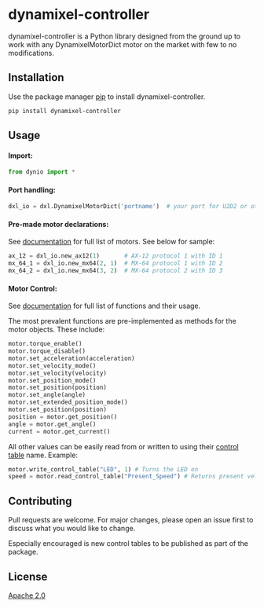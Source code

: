 # dynamixel-controller

dynamixel-controller is a Python library designed from the ground up to work with any DynamixelMotorDict motor on the market with few to no modifications.

## Installation

Use the package manager [pip](https://pip.pypa.io/en/stable/) to install dynamixel-controller.

```bash
pip install dynamixel-controller
```

## Usage
#### Import:
```python
from dynio import *
```

#### Port handling:

```python
dxl_io = dxl.DynamixelMotorDict('portname')  # your port for U2D2 or other serial device
```

#### Pre-made motor declarations:
See [documentation](https://github.com/UGA-BSAIL/dynamixel-controller/blob/moreJSON/docs.md) for full list of motors. 
See below for sample:
```python
ax_12 = dxl_io.new_ax12(1)       # AX-12 protocol 1 with ID 1
mx_64_1 = dxl_io.new_mx64(2, 1)  # MX-64 protocol 1 with ID 2
mx_64_2 = dxl_io.new_mx64(3, 2)  # MX-64 protocol 2 with ID 3
```

#### Motor Control:
See [documentation](https://github.com/UGA-BSAIL/dynamixel-controller/blob/moreJSON/docs.md) for full list of functions 
and their usage.

The most prevalent functions are pre-implemented as methods for the motor objects. 
These include:
```python
motor.torque_enable()
motor.torque_disable()
motor.set_acceleration(acceleration)
motor.set_velocity_mode()
motor.set_velocity(velocity)
motor.set_position_mode()
motor.set_position(position)
motor.set_angle(angle) 
motor.set_extended_position_mode()
motor.set_position(position)
position = motor.get_position()
angle = motor.get_angle()
current = motor.get_current()
```
All other values can be easily read from or written to using their [control table](http://emanual.robotis.com/) name. Example:
```python
motor.write_control_table("LED", 1) # Turns the LED on
speed = motor.read_control_table("Present_Speed") # Returns present velocity
```

## Contributing
Pull requests are welcome. For major changes, please open an issue first to discuss what you would like to change.

Especially encouraged is new control tables to be published as part of the package.

## License
[Apache 2.0](https://choosealicense.com/licenses/apache-2.0/)

